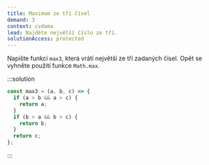 ```yaml
---
title: Maximum ze tří čísel
demand: 3
context: cvdoma
lead: Najděte největší číslo ze tří.
solutionAccess: protected
---
```


Napište funkci `max3`, která vrátí největší ze tří zadaných čísel. Opět se vyhněte použití funkce `Math.max`.

:::solution

```js
const max3 = (a, b, c) => {
  if (a > b && a > c) {
    return a;
  }
  if (b > a && b > c) {
    return b;
  }
  return c;
};
```

:::
